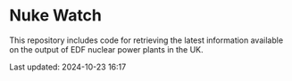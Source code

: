 # Nuke Watch

This repository includes code for retrieving the latest information available on the output of EDF nuclear power plants in the UK.

Last updated: 2024-10-23 16:17